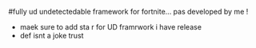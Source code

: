 
#fully ud undetectedable framework for fortnite... pas developed by me !

- maek sure to add sta r for UD framrwork i have release
- def isnt a joke trust
